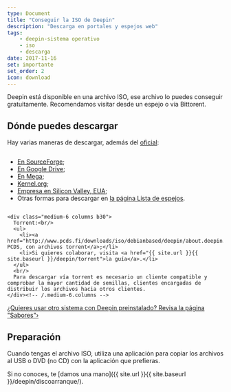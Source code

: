 ```yaml
---
type: Document
title: "Conseguir la ISO de Deepin"
description: "Descarga en portales y espejos web"
tags:
    - deepin-sistema operativo
    - iso
    - descarga
date: 2017-11-16
set: importante
set_order: 2
icon: download
---
```


Deepin está disponible en una archivo ISO, ese archivo lo puedes conseguir gratuitamente. Recomendamos visitar desde un espejo o vía Bittorent.

## Dónde puedes descargar

Hay varias maneras de descargar, además del [oficial](https://www.deepin.org/en/download/):

<div class="row t60">
    <div class="medium-6 columns b30">
      <ul>
        <li><a href="{{ site.data.externalurl.sourceforge }}">En SourceForge</a>;</li>
        <li><a href="{{ site.data.externalurl.googledrive }}">En Google Drive</a>;</li>
        <li><a href="{{ site.data.externalurl.meganz }}">En Mega</a>;</li>
        <li><a href="http://mirrors.kernel.org/deepin-cd/">Kernel.org</a>;</li>
        <li><a href="http://mirror1.sjc02.svwh.net/deepin-cd/">Empresa en Silicon Valley, EUA</a>;</li>
        <li> Otras formas para descargar en <a href="{{ site.url }}{{ site.baseurl }}deepin/mirrorcd/">la página Lista de espejos</a>.</li>
      </ul>
    </div><!-- /.medium-6.columns -->

    <div class="medium-6 columns b30">
      Torrent:<br/>
      <ul>
        <li><a href="http://www.pcds.fi/downloads/iso/debianbased/deepin/about.deepin.debian.html">En PCDS, con archivos torrent</a>;</li>
        <li>Si quieres colaborar, visita <a href="{{ site.url }}{{ site.baseurl }}/deepin/torrent">la guía</a>.</li>
      </ul>
      <br/>
      Para descargar vía torrent es necesario un cliente compatible y comprobar la mayor cantidad de semillas, clientes encargadas de distribuir los archivos hacia otros clientes.
    </div><!-- /.medium-6.columns -->
</div><!-- /.row -->

<a class="radius button small" href="{{ site.url }}{{ site.baseurl }}/deepin/sabores/">¿Quieres usar otro sistema con Deepin preinstalado? Revisa la página "Sabores"›</a>

## Preparación
Cuando tengas el archivo ISO, utiliza una aplicación para copiar los archivos al USB o DVD (no CD) con la aplicación que prefieras.

Si no conoces, te [damos una mano]({{ site.url }}{{ site.baseurl }}/deepin/discoarranque/).

